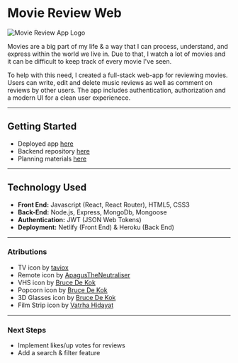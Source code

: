 # Movie Review Web

![Movie Review App Logo](https://drive.google.com/file/d/13LjFK6peA9Xqz428I0nnp65tdL7WE-TT/view?usp=sharing)

Movies are a big part of my life & a way that I can process, understand, and express within the world we live in.  Due to that, I watch a lot of movies and it can be difficult to keep track of every movie I've seen. 

To help with this need, I created a full-stack web-app for reviewing movies.  Users can write, edit and delete music reviews as well as comment on reviews by other users.  The app includes authentication, authorization and a modern UI for a clean user experienece.

___

## Getting Started
- Deployed app [here]()
- Backend repository [here](https://github.com/mendezugenbuehler/movie-review-api)
- Planning materials [here](https://trello.com/b/5A2Eup8y/movie-review-app)
___

## Technology Used
- **Front End:** Javascript (React, React Router), HTML5, CSS3
- **Back-End:** Node.js, Express, MongoDb, Mongoose
- **Authentication:** JWT (JSON Web Tokens)
- **Deployment:** Netlify (Front End) & Heroku (Back End)
___

### Atributions
- TV icon by [taviox](https://www.istockphoto.com/vector/retro-tv-pixel-art-icon-8-bit-isolated-abstract-vector-illustration-pixel-art-old-gm1481555014-508826573)
- Remote icon by [ApagusTheNeutraliser](https://www.deviantart.com/apagustheneutraliser/art/Pixel-TV-remote-397992848)
- VHS icon by [Bruce De Kok](https://www.dreamstime.com/pixel-video-tape-compact-cassette-isolated-bit-vectors-vector-image246474715)
- Popcorn icon by [Bruce De Kok](https://www.dreamstime.com/pixel-striped-box-popcorn-vector-isolated-image241909268)
- 3D Glasses icon by [Bruce De Kok](https://www.dreamstime.com/pixel-bit-classic-d-glasses-vector-isolated-image242562118)
- Film Strip icon by [Vatrha Hidayat](https://www.dreamstime.com/film-reel-logo-icon-illustration-pixel-art-image294553394)
___

### Next Steps
- Implement likes/up votes for reviews
- Add a search & filter feature